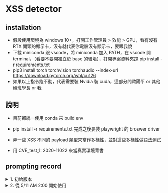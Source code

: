 # XSS detector

## installation

* 假設使用環境為 windows 10+，打開工作管理員 > 效能 > GPU，看有沒有 RTX 開頭的顯示卡，沒有就代表你電腦沒有顯示卡，要跟我說
* 下載 miniconda 跟 vscode，將 miniconda 加入 PATH，在 vscode 開 terminal，（看要不要開獨立於 base 的環境），打開專案資料夾跑 pip install -r requirements.txt
* pip3 install torch torchvision torchaudio --index-url https://download.pytorch.org/whl/cu126
* 如果以上指令跑不動，代表需要裝 Nvidia 裝 cuda，這部分問歐陽平 or 其他碩班學長 or 我

## 說明

* 目前都統一使用 conda 來 build env  
* pip install -r requirements.txt 完成之後要裝 playwright 的 broswer driver  

* 弄一些 XSS 不同的 payload 類型來當作多樣性，並對這些多樣性做語法測試  
* 用 CVE_test_1: 2020-11022 來當真實環境背書  

## prompting record

<details>
<summary>1. 初始版本</summary>

```json
"role": "user", "content": (
"我正在測試一個基於 CNN+LSTM 的 XSS 檢測系統，我想產生能繞過這個系統，並且能夠在 Chrome 能夠跳窗的 XSS 對抗樣本。"
"目前成功的 payload 有：\n"W
"<svg/onload=setTimeout('ale'+'rt(1)',100)></svg>\n"
"<iframe src=\"javascript: setTimeout('ale'+'rt(1)', 100)\"></iframe>\n"
"<details open ontoggle=\"setTimeout(unescape('%61%6c%65%72%74(1)'), 100)\"></details>\n"
"請幫我再產生 50 個語法正確、與上方概念不同的 payloads"
"使用非 script 標籤觸發、使用 setTimeout 或類似手法組合 alert(1)，避免被靜態分詞器解析。"
"每個 payload 請用一行表示，只需要輸出 payload，不要編號，不要額外說明")
```
</details> 

<details> <summary>2. 從 5/11 AM 2:00 開始使用</summary>

```json
"role": "user","content": (
"請幫我生成 30 筆語法正確的 XSS payload，需符合以下條件：\n\n"
"1. 不需要使用者互動就能自動執行（不能使用 onclick、onmouseover、onfocus 等互動事件）。\n"
"2. 必須能自動觸發 JavaScript，例如使用 <img onerror>、<svg onload>、<meta refresh>、<iframe srcdoc> 等元素。\n"
"3. 請對關鍵詞如 alert、script、javascript 進行混淆處理，例如字串拼接、Unicode 編碼、HTML 實體編碼、Base64 等。\n"
"4. Payload 應具備繞過機器學習模型（例如 CNN）檢測的能力，盡量避免明顯可辨識的語法結構。\n\n"
"請只輸出 payload 字串，每一筆一行，不要加入任何解釋，除 HTML 標籤外，不要任何說明。")
```
</details>



